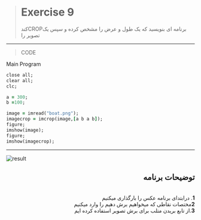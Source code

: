 > # Exercise 9
> کندCROPبرنامه ای بنویسید که یک طول و عرض را مشخص کرده و سپس یک تصویر را
***
>CODE

Main Program
```ruby
close all;
clear all;
clc;

a = 300;
b =100;

image = imread("boat.png");
imagecrop = imcrop(image,[a b a b]);
figure;
imshow(image);
figure;
imshow(imagecrop);


```
****
![result](https://user-images.githubusercontent.com/79658260/115452340-8d255d00-a233-11eb-93f7-7a382dd89e16.png)


<div dir="rtl">
<h2>توضیحات برنامه</h2> <br />
 <b>1</b>.  درابتدای برنامه عکس را بارگذاری میکنیم   <br />
 <b>2</b>مختصات نقاطی که میخواهیم برش دهیم را وارد میکنیم<br />
 <b>3</b>.از تابع بریدن متلب برای برش تصویر استفاده کرده ایم
</div>
